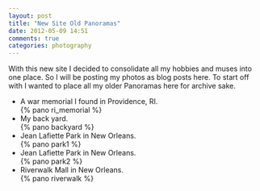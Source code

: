 ```yaml
---
layout: post
title: "New Site Old Panoramas"
date: 2012-05-09 14:51
comments: true
categories: photography
---
```

With this new site I decided to consolidate all my hobbies and muses into one
place. So I will be posting my photos as blog posts here. To start off with I
wanted to place all my older Panoramas here for archive sake.

<!-- more -->

* A war memorial I found in Providence, RI.  
  {% pano ri_memorial %}
* My back yard.  
  {% pano backyard %}
* Jean Lafiette Park in New Orleans.  
  {% pano park1 %}
* Jean Lafiette Park in New Orleans.  
  {% pano park2 %}
* Riverwalk Mall in New Orleans.  
  {% pano riverwalk %}
